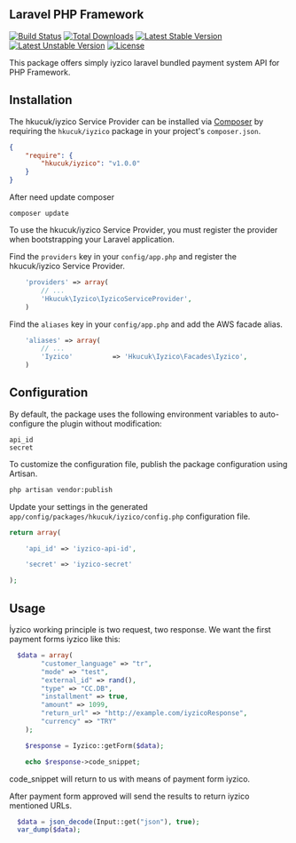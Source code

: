 ## Laravel PHP Framework

[![Build Status](https://travis-ci.org/laravel/framework.svg)](https://travis-ci.org/laravel/framework)
[![Total Downloads](https://poser.pugx.org/laravel/framework/downloads.svg)](https://packagist.org/packages/laravel/framework)
[![Latest Stable Version](https://poser.pugx.org/laravel/framework/v/stable.svg)](https://packagist.org/packages/laravel/framework)
[![Latest Unstable Version](https://poser.pugx.org/laravel/framework/v/unstable.svg)](https://packagist.org/packages/laravel/framework)
[![License](https://poser.pugx.org/laravel/framework/license.svg)](https://packagist.org/packages/laravel/framework)

This package offers simply iyzico laravel bundled payment system API for PHP Framework.

## Installation

The hkucuk/iyzico Service Provider can be installed via [Composer](http://getcomposer.org) by requiring the
`hkucuk/iyzico` package in your project's `composer.json`.

```json
{
    "require": {
        "hkucuk/iyzico": "v1.0.0"
    }
}
```

After need update composer
```
composer update
```

To use the hkucuk/iyzico Service Provider, you must register the provider when bootstrapping your Laravel application.

Find the `providers` key in your `config/app.php` and register the hkucuk/iyzico Service Provider.

```php
    'providers' => array(
        // ...
        'Hkucuk\Iyzico\IyzicoServiceProvider',
    )
```

Find the `aliases` key in your `config/app.php` and add the AWS facade alias.

```php
    'aliases' => array(
        // ...
        'Iyzico'		  => 'Hkucuk\Iyzico\Facades\Iyzico',
    )
```

## Configuration

By default, the package uses the following environment variables to auto-configure the plugin without modification:
```
api_id
secret
```

To customize the configuration file, publish the package configuration using Artisan.

```sh
php artisan vendor:publish
```

Update your settings in the generated `app/config/packages/hkucuk/iyzico/config.php` configuration file.

```php
return array(

    'api_id' => 'iyzico-api-id',

    'secret' => 'iyzico-secret'

);
```

## Usage

İyzico working principle is two request, two response. We want the first payment forms iyzico like this:

```php
  $data = array(
		"customer_language" => "tr",
		"mode" => "test",
		"external_id" => rand(),
		"type" => "CC.DB",
		"installment" => true,
		"amount" => 1099,
		"return_url" => "http://example.com/iyzicoResponse",
		"currency" => "TRY"
	);

	$response = Iyzico::getForm($data);

	echo $response->code_snippet;
```

code_snippet will return to us with means of payment form iyzico.

After payment form approved will send the results to return iyzico mentioned URLs.

```php
  $data = json_decode(Input::get("json"), true);
  var_dump($data);
```
